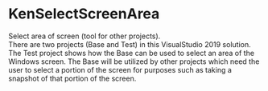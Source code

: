 # KenSelectScreenArea
Select area of screen (tool for other projects).  
There are two projects (Base and Test) in this VisualStudio 2019 solution.  The Test project shows how the Base can be used to select
an area of the Windows screen.  The Base will be utilized by other projects which need the user to select a portion of the screen for
purposes such as taking a snapshot of that portion of the screen.
